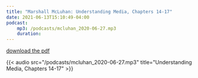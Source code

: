 ```yaml
---
title: "Marshall McLuhan: Understanding Media, Chapters 14-17"
date: 2021-06-13T15:10:49-04:00
podcast:
    mp3: /podcasts/mcluhan_2020-06-27.mp3
    duration:
---
```

[download the pdf](/pdf/mcluhan_understanding_media.pdf)

{{< audio src="/podcasts/mcluhan_2020-06-27.mp3" title="Understanding Media, Chapters 14-17" >}}
